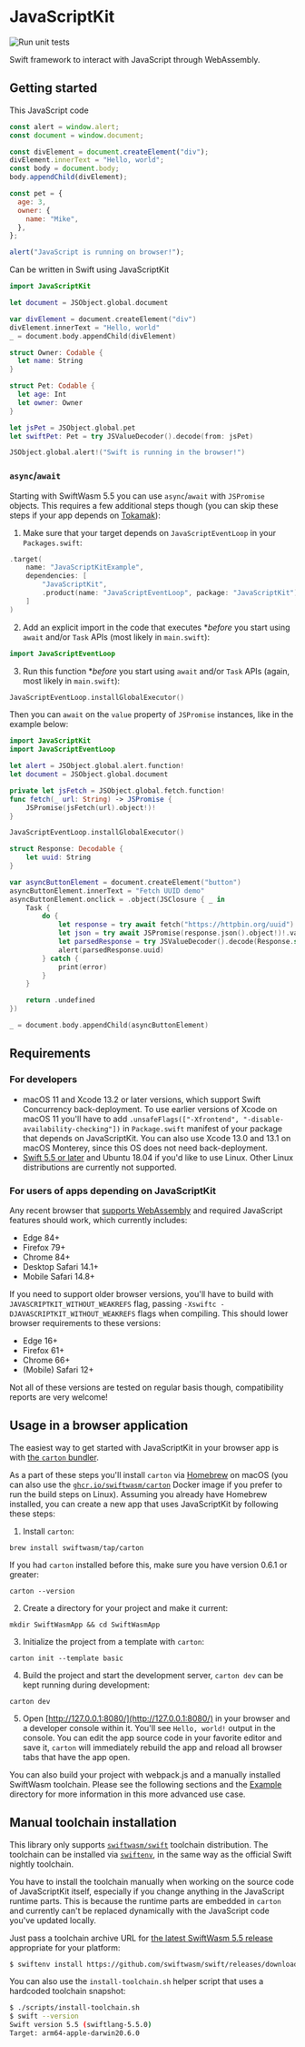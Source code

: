 # JavaScriptKit

![Run unit tests](https://github.com/swiftwasm/JavaScriptKit/workflows/Run%20unit%20tests/badge.svg?branch=main)

Swift framework to interact with JavaScript through WebAssembly.

## Getting started

This JavaScript code

```javascript
const alert = window.alert;
const document = window.document;

const divElement = document.createElement("div");
divElement.innerText = "Hello, world";
const body = document.body;
body.appendChild(divElement);

const pet = {
  age: 3,
  owner: {
    name: "Mike",
  },
};

alert("JavaScript is running on browser!");
```

Can be written in Swift using JavaScriptKit

```swift
import JavaScriptKit

let document = JSObject.global.document

var divElement = document.createElement("div")
divElement.innerText = "Hello, world"
_ = document.body.appendChild(divElement)

struct Owner: Codable {
  let name: String
}

struct Pet: Codable {
  let age: Int
  let owner: Owner
}

let jsPet = JSObject.global.pet
let swiftPet: Pet = try JSValueDecoder().decode(from: jsPet)

JSObject.global.alert!("Swift is running in the browser!")
```

### `async`/`await`

Starting with SwiftWasm 5.5 you can use `async`/`await` with `JSPromise` objects. This requires
a few additional steps though (you can skip these steps if your app depends on
[Tokamak](https://tokamak.dev)):

1. Make sure that your target depends on `JavaScriptEventLoop` in your `Packages.swift`:

```swift
.target(
    name: "JavaScriptKitExample",
    dependencies: [
        "JavaScriptKit",
        .product(name: "JavaScriptEventLoop", package: "JavaScriptKit")
    ]
)
```

2. Add an explicit import in the code that executes **before* you start using `await` and/or `Task`
APIs (most likely in `main.swift`):

```swift
import JavaScriptEventLoop
```

3. Run this function **before* you start using `await` and/or `Task` APIs (again, most likely in
`main.swift`):

```swift
JavaScriptEventLoop.installGlobalExecutor()
```

Then you can `await` on the `value` property of `JSPromise` instances, like in the example below:

```swift
import JavaScriptKit
import JavaScriptEventLoop

let alert = JSObject.global.alert.function!
let document = JSObject.global.document

private let jsFetch = JSObject.global.fetch.function!
func fetch(_ url: String) -> JSPromise {
    JSPromise(jsFetch(url).object!)!
}

JavaScriptEventLoop.installGlobalExecutor()

struct Response: Decodable {
    let uuid: String
}

var asyncButtonElement = document.createElement("button")
asyncButtonElement.innerText = "Fetch UUID demo"
asyncButtonElement.onclick = .object(JSClosure { _ in
    Task {
        do {
            let response = try await fetch("https://httpbin.org/uuid").value
            let json = try await JSPromise(response.json().object!)!.value
            let parsedResponse = try JSValueDecoder().decode(Response.self, from: json)
            alert(parsedResponse.uuid)
        } catch {
            print(error)
        }
    }

    return .undefined
})

_ = document.body.appendChild(asyncButtonElement)
```

## Requirements 

### For developers

- macOS 11 and Xcode 13.2 or later versions, which support Swift Concurrency back-deployment. 
To use earlier versions of Xcode on macOS 11 you'll have to 
add `.unsafeFlags(["-Xfrontend", "-disable-availability-checking"])` in `Package.swift` manifest of
your package that depends on JavaScriptKit. You can also use Xcode 13.0 and 13.1 on macOS Monterey,
since this OS does not need back-deployment.
- [Swift 5.5 or later](https://swift.org/download/) and Ubuntu 18.04 if you'd like to use Linux.
  Other Linux distributions are currently not supported.

### For users of apps depending on JavaScriptKit

Any recent browser that [supports WebAssembly](https://caniuse.com/#feat=wasm) and required 
JavaScript features should work, which currently includes:

- Edge 84+
- Firefox 79+
- Chrome 84+
- Desktop Safari 14.1+
- Mobile Safari 14.8+

If you need to support older browser versions, you'll have to build with
`JAVASCRIPTKIT_WITHOUT_WEAKREFS` flag, passing `-Xswiftc -DJAVASCRIPTKIT_WITHOUT_WEAKREFS` flags
when compiling. This should lower browser requirements to these versions:

- Edge 16+
- Firefox 61+
- Chrome 66+
- (Mobile) Safari 12+

Not all of these versions are tested on regular basis though, compatibility reports are very welcome!

## Usage in a browser application

The easiest way to get started with JavaScriptKit in your browser app is with [the `carton`
bundler](https://carton.dev).

As a part of these steps
you'll install `carton` via [Homebrew](https://brew.sh/) on macOS (you can also use the
[`ghcr.io/swiftwasm/carton`](https://github.com/orgs/swiftwasm/packages/container/package/carton)
Docker image if you prefer to run the build steps on Linux). Assuming you already have Homebrew
installed, you can create a new app that uses JavaScriptKit by following these steps:

1. Install `carton`:

```
brew install swiftwasm/tap/carton
```

If you had `carton` installed before this, make sure you have version 0.6.1 or greater:

```
carton --version
```

2. Create a directory for your project and make it current:

```
mkdir SwiftWasmApp && cd SwiftWasmApp
```

3. Initialize the project from a template with `carton`:

```
carton init --template basic
```

4. Build the project and start the development server, `carton dev` can be kept running
   during development:

```
carton dev
```

5. Open [http://127.0.0.1:8080/](http://127.0.0.1:8080/) in your browser and a developer console
   within it. You'll see `Hello, world!` output in the console. You can edit the app source code in
   your favorite editor and save it, `carton` will immediately rebuild the app and reload all
   browser tabs that have the app open.

You can also build your project with webpack.js and a manually installed SwiftWasm toolchain. Please
see the following sections and the [Example](https://github.com/swiftwasm/JavaScriptKit/tree/main/Example)
directory for more information in this more advanced use case.

## Manual toolchain installation

This library only supports [`swiftwasm/swift`](https://github.com/swiftwasm/swift) toolchain distribution.
The toolchain can be installed via [`swiftenv`](https://github.com/kylef/swiftenv), in
the same way as the official Swift nightly toolchain.

You have to install the toolchain manually when working on the source code of JavaScriptKit itself,
especially if you change anything in the JavaScript runtime parts. This is because the runtime parts are
embedded in `carton` and currently can't be replaced dynamically with the JavaScript code you've
updated locally.

Just pass a toolchain archive URL for [the latest SwiftWasm 5.5
release](https://github.com/swiftwasm/swift/releases) appropriate for your platform:

```sh
$ swiftenv install https://github.com/swiftwasm/swift/releases/download/swift-wasm-5.5.0-RELEASE/swift-wasm-5.5.0-RELEASE-macos_x86_64.pkg
```

You can also use the `install-toolchain.sh` helper script that uses a hardcoded toolchain snapshot:

```sh
$ ./scripts/install-toolchain.sh
$ swift --version
Swift version 5.5 (swiftlang-5.5.0)
Target: arm64-apple-darwin20.6.0
```
